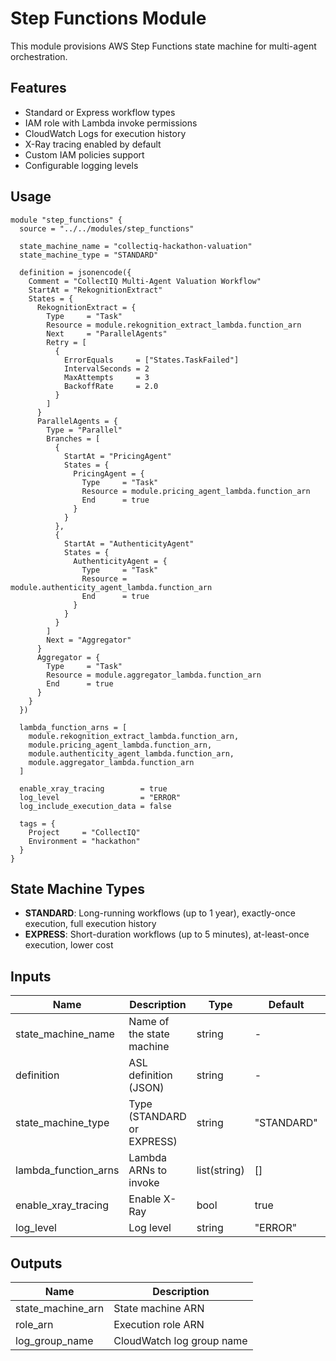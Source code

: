 # Step Functions Module

This module provisions AWS Step Functions state machine for multi-agent orchestration.

## Features

- Standard or Express workflow types
- IAM role with Lambda invoke permissions
- CloudWatch Logs for execution history
- X-Ray tracing enabled by default
- Custom IAM policies support
- Configurable logging levels

## Usage

```hcl
module "step_functions" {
  source = "../../modules/step_functions"

  state_machine_name = "collectiq-hackathon-valuation"
  state_machine_type = "STANDARD"

  definition = jsonencode({
    Comment = "CollectIQ Multi-Agent Valuation Workflow"
    StartAt = "RekognitionExtract"
    States = {
      RekognitionExtract = {
        Type     = "Task"
        Resource = module.rekognition_extract_lambda.function_arn
        Next     = "ParallelAgents"
        Retry = [
          {
            ErrorEquals     = ["States.TaskFailed"]
            IntervalSeconds = 2
            MaxAttempts     = 3
            BackoffRate     = 2.0
          }
        ]
      }
      ParallelAgents = {
        Type = "Parallel"
        Branches = [
          {
            StartAt = "PricingAgent"
            States = {
              PricingAgent = {
                Type     = "Task"
                Resource = module.pricing_agent_lambda.function_arn
                End      = true
              }
            }
          },
          {
            StartAt = "AuthenticityAgent"
            States = {
              AuthenticityAgent = {
                Type     = "Task"
                Resource = module.authenticity_agent_lambda.function_arn
                End      = true
              }
            }
          }
        ]
        Next = "Aggregator"
      }
      Aggregator = {
        Type     = "Task"
        Resource = module.aggregator_lambda.function_arn
        End      = true
      }
    }
  })

  lambda_function_arns = [
    module.rekognition_extract_lambda.function_arn,
    module.pricing_agent_lambda.function_arn,
    module.authenticity_agent_lambda.function_arn,
    module.aggregator_lambda.function_arn
  ]

  enable_xray_tracing        = true
  log_level                  = "ERROR"
  log_include_execution_data = false

  tags = {
    Project     = "CollectIQ"
    Environment = "hackathon"
  }
}
```

## State Machine Types

- **STANDARD**: Long-running workflows (up to 1 year), exactly-once execution, full execution history
- **EXPRESS**: Short-duration workflows (up to 5 minutes), at-least-once execution, lower cost

## Inputs

| Name                 | Description                | Type         | Default    | Required |
| -------------------- | -------------------------- | ------------ | ---------- | -------- |
| state_machine_name   | Name of the state machine  | string       | -          | yes      |
| definition           | ASL definition (JSON)      | string       | -          | yes      |
| state_machine_type   | Type (STANDARD or EXPRESS) | string       | "STANDARD" | no       |
| lambda_function_arns | Lambda ARNs to invoke      | list(string) | []         | no       |
| enable_xray_tracing  | Enable X-Ray               | bool         | true       | no       |
| log_level            | Log level                  | string       | "ERROR"    | no       |

## Outputs

| Name              | Description               |
| ----------------- | ------------------------- |
| state_machine_arn | State machine ARN         |
| role_arn          | Execution role ARN        |
| log_group_name    | CloudWatch log group name |

